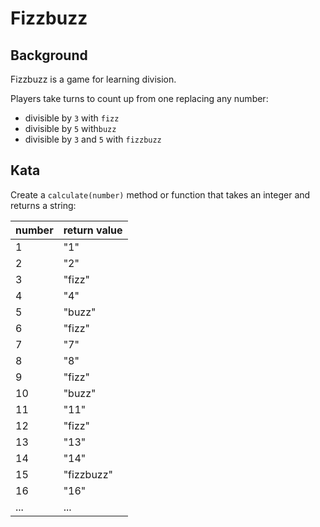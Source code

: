 # Fizzbuzz

## Background
Fizzbuzz is a game for learning division.

Players take turns to count up from one replacing any number: 
- divisible by `3` with `fizz`
- divisible by `5` with`buzz` 
- divisible by `3` and `5` with `fizzbuzz` 

## Kata
Create a `calculate(number)` method or function that takes an 
integer and returns a string:

| number  | return value |
| :---    | :---         |
| 1       | "1"          |
| 2       | "2"          |
| 3       | "fizz"       |
| 4       | "4"          |
| 5       | "buzz"       |
| 6       | "fizz"       |
| 7       | "7"          |
| 8       | "8"          |
| 9       | "fizz"       |
| 10      | "buzz"       |
| 11      | "11"         |
| 12      | "fizz"       |
| 13      | "13"         |
| 14      | "14"         |
| 15      | "fizzbuzz"   |
| 16      | "16"         |
| ...     | ...          |
